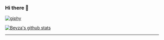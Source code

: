 ### Hi there 👋


<a href="https://media.giphy.com/media/XUojAIMYIIOQ9tpx2s/giphy.gif"><img src="https://media.giphy.com/media/XUojAIMYIIOQ9tpx2s/giphy.gif" title="giphy"/></a>

<!--
**badenn/badenn** is a ✨ _special_ ✨ repository because its `README.md` (this file) appears on your GitHub profile.

Here are some ideas to get you started:

- 🔭 I’m currently working on ...
- 🌱 I’m currently learning ...
- 👯 I’m looking to collaborate on ...
- 🤔 I’m looking for help with ...
- 💬 Ask me about ...
- 📫 How to reach me: ...
- 😄 Pronouns: ...
- ⚡ Fun fact: ...
-->
[![Beyza's github stats](https://github-readme-stats.vercel.app/api?username=badenn)](https://github.com/anuraghazra/github-readme-stats)

---
<!--
[![Snake animation](./snake)](./snake)

[![wakatime](https://wakatime.com/badge/github/badenn/snake)](https://wakatime.com/badge/github/badenn/badenn)


[![wakatime](https://wakatime.com/share/@fd3a753e-e2f4-4972-8c7b-7ca508217c61/bddc273c-509b-4793-a7b3-d87c74084117.svg)](https://github.com/badenn)

[![wakatime](https://wakatime.com/share/@fd3a753e-e2f4-4972-8c7b-7ca508217c61/d8b82a29-c677-4cdc-9091-67d8908f6579.svg)](https://github.com/badenn)

